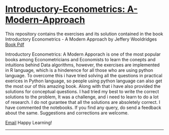 # [Introductory-Econometrics: A-Modern-Approach](https://drive.google.com/file/d/1VHoqJ9wfjeCT9vtVkwUvInGMwBmQfM7m/view?usp=sharing)
This repository contains the exercises and its solution contained in the book Introductory Econometrics - A Modern Approach by Jeffery Wooldridges
[Book Pdf](https://drive.google.com/file/d/1VHoqJ9wfjeCT9vtVkwUvInGMwBmQfM7m/view?usp=sharing)

Introductory Econometrics: A Modern Apporach is one of the most popular books among Econometricians and Economists to learn the conepts and intuitions behind Data algorithms, however, the exercises are implemented in R language, which is a hinderence for all those who are using python language. To overcome this i have tried solving all the questions in practical exerices in Python language, so people using python language can also get the most our of this amazing book. Along with that i have also provided the solutions for conceptual questions. I had tried my best to write the correct solutions to the problem, It was a challenge, and i need to learn to do a lot of research. I do not gurantee that all the solutions are absoletely correct. I have commented the notebooks. If you find any query, do send a feedback about the same. Suggestions and corrections are welcome.

[Email](jaishreejoshita@gmail.com) Happy Learning!

---
